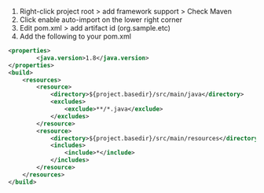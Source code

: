 1. Right-click project root > add framework support > Check Maven
2. Click enable auto-import on the lower right corner 
3. Edit pom.xml > add artifact id (org.sample.etc)  
4. Add the following to your pom.xml 

```xml
<properties>
		<java.version>1.8</java.version>
</properties>
<build>
    <resources>
        <resource>
            <directory>${project.basedir}/src/main/java</directory>
            <excludes>
                <exclude>**/*.java</exclude>
            </excludes>
        </resource>
        <resource>
            <directory>${project.basedir}/src/main/resources</directory>
            <includes>
                <include>*</include>
            </includes>
        </resource>
    </resources>
</build>
```
